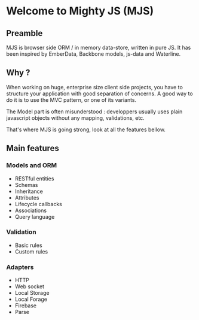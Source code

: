 # Welcome to Mighty JS (MJS)

## Preamble

MJS is browser side ORM / in memory data-store, written in pure JS.
It has been inspired by EmberData, Backbone models, js-data and Waterline.

## Why ?

When working on huge, enterprise size client side projects, you have to structure your application with good separation of concerns.
A good way to do it is to use the MVC pattern, or one of its variants.

The Model part is often misunderstood : developpers usually uses plain javascript objects without any mapping, validations, etc.

That's where MJS is going strong, look at all the features bellow.

## Main features

### Models and ORM
- RESTful entities
- Schemas
- Inheritance
- Attributes
- Lifecycle callbacks
- Associations
- Query language

### Validation
- Basic rules
- Custom rules

### Adapters
- HTTP
- Web socket
- Local Storage
- Local Forage
- Firebase
- Parse